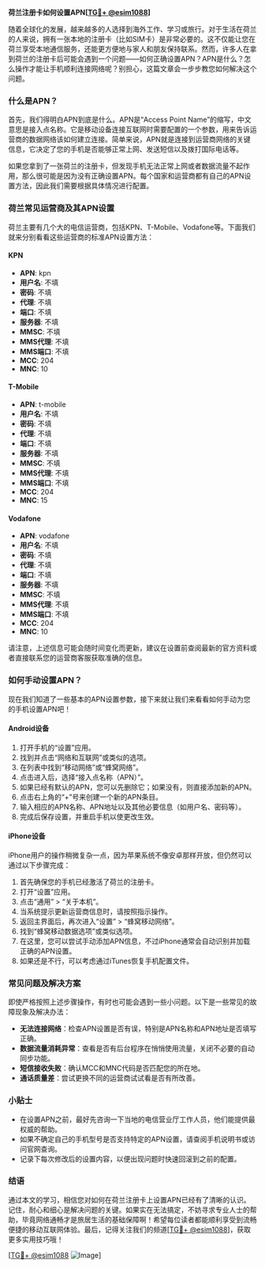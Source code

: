 **荷兰注册卡如何设置APN[[TG💪+ @esim1088](https://t.me/s/esim1088)]**

随着全球化的发展，越来越多的人选择到海外工作、学习或旅行。对于生活在荷兰的人来说，拥有一张本地的注册卡（比如SIM卡）是非常必要的。这不仅能让您在荷兰享受本地通信服务，还能更方便地与家人和朋友保持联系。然而，许多人在拿到荷兰的注册卡后可能会遇到一个问题——如何正确设置APN？APN是什么？怎么操作才能让手机顺利连接网络呢？别担心，这篇文章会一步步教您如何解决这个问题。

### 什么是APN？

首先，我们得明白APN到底是什么。APN是“Access Point Name”的缩写，中文意思是接入点名称。它是移动设备连接互联网时需要配置的一个参数，用来告诉运营商的数据网络该如何建立连接。简单来说，APN就是连接到运营商网络的关键信息，它决定了您的手机是否能够正常上网、发送短信以及拨打国际电话等。

如果您拿到了一张荷兰的注册卡，但发现手机无法正常上网或者数据流量不起作用，那么很可能是因为没有正确设置APN。每个国家和运营商都有自己的APN设置方法，因此我们需要根据具体情况进行配置。

### 荷兰常见运营商及其APN设置

荷兰主要有几个大的电信运营商，包括KPN、T-Mobile、Vodafone等。下面我们就来分别看看这些运营商的标准APN设置方法：

#### KPN
- **APN**: kpn
- **用户名**: 不填
- **密码**: 不填
- **代理**: 不填
- **端口**: 不填
- **服务器**: 不填
- **MMSC**: 不填
- **MMS代理**: 不填
- **MMS端口**: 不填
- **MCC**: 204
- **MNC**: 10

#### T-Mobile
- **APN**: t-mobile
- **用户名**: 不填
- **密码**: 不填
- **代理**: 不填
- **端口**: 不填
- **服务器**: 不填
- **MMSC**: 不填
- **MMS代理**: 不填
- **MMS端口**: 不填
- **MCC**: 204
- **MNC**: 15

#### Vodafone
- **APN**: vodafone
- **用户名**: 不填
- **密码**: 不填
- **代理**: 不填
- **端口**: 不填
- **服务器**: 不填
- **MMSC**: 不填
- **MMS代理**: 不填
- **MMS端口**: 不填
- **MCC**: 204
- **MNC**: 10

请注意，上述信息可能会随时间变化而更新，建议在设置前查阅最新的官方资料或者直接联系您的运营商客服获取准确的信息。

### 如何手动设置APN？

现在我们知道了一些基本的APN设置参数，接下来就让我们来看看如何手动为您的手机设置APN吧！

#### Android设备
1. 打开手机的“设置”应用。
2. 找到并点击“网络和互联网”或类似的选项。
3. 在列表中找到“移动网络”或“蜂窝网络”。
4. 点击进入后，选择“接入点名称（APN）”。
5. 如果已经有默认的APN，您可以先删除它；如果没有，则直接添加新的APN。
6. 点击右上角的“+”号来创建一个新的APN条目。
7. 输入相应的APN名称、APN地址以及其他必要信息（如用户名、密码等）。
8. 完成后保存设置，并重启手机以使更改生效。

#### iPhone设备
iPhone用户的操作稍微复杂一点，因为苹果系统不像安卓那样开放，但仍然可以通过以下步骤完成：
1. 首先确保您的手机已经激活了荷兰的注册卡。
2. 打开“设置”应用。
3. 点击“通用” > “关于本机”。
4. 当系统提示更新运营商信息时，请按照指示操作。
5. 返回主界面后，再次进入“设置” > “蜂窝移动网络”。
6. 找到“蜂窝移动数据选项”或类似选项。
7. 在这里，您可以尝试手动添加APN信息，不过iPhone通常会自动识别并加载正确的APN设置。
8. 如果还是不行，可以考虑通过iTunes恢复手机配置文件。

### 常见问题及解决方案

即使严格按照上述步骤操作，有时也可能会遇到一些小问题。以下是一些常见的故障现象及解决办法：

- **无法连接网络**：检查APN设置是否有误，特别是APN名称和APN地址是否填写正确。
- **数据流量消耗异常**：查看是否有后台程序在悄悄使用流量，关闭不必要的自动同步功能。
- **短信接收失败**：确认MCC和MNC代码是否匹配您的所在地。
- **通话质量差**：尝试更换不同的运营商试试看是否有所改善。

### 小贴士

- 在设置APN之前，最好先咨询一下当地的电信营业厅工作人员，他们能提供最权威的帮助。
- 如果不确定自己的手机型号是否支持特定的APN设置，请查阅手机说明书或访问官网查询。
- 记录下每次修改后的设置内容，以便出现问题时快速回滚到之前的配置。

### 结语

通过本文的学习，相信您对如何在荷兰注册卡上设置APN已经有了清晰的认识。记住，耐心和细心是解决问题的关键。如果实在无法搞定，不妨寻求专业人士的帮助，毕竟网络通畅才是旅居生活的基础保障啊！希望每位读者都能顺利享受到流畅便捷的移动互联网体验。最后，记得关注我们的频道[[TG💪+ @esim1088](https://t.me/s/esim1088)]，获取更多实用技巧哦！

[[TG💪+ @esim1088](https://t.me/s/esim1088) ![Image](https://i.postimg.cc/4NQfJmqS/Snipaste-2025-05-13-00-14-12.png)]